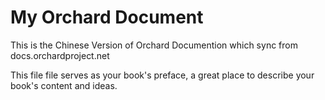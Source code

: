 # My Orchard Document

This is the Chinese Version of Orchard Documention which sync from docs.orchardproject.net

This file file serves as your book's preface, a great place to describe your book's content and ideas.

